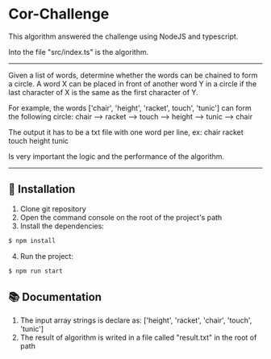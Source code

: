 # Cor-Challenge

This algorithm answered the challenge using NodeJS and typescript.

Into the file "src/index.ts" is the algorithm.

----
Given a list of words, determine whether the words can be chained to form a circle. A word X
can be placed in front of another word Y in a circle if the last character of X is the same as
the first character of Y.

For example, the words ['chair', 'height', 'racket', touch', 'tunic'] can form the following circle:
chair --> racket --> touch --> height --> tunic --> chair

The output it has to be a txt file with one word per line, ex:
chair
racket
touch
height
tunic

Is very important the logic and the performance of the algorithm.

----

## 📲 Installation 
1. Clone git repository
2. Open the command console on the root of the project's path
3. Install the dependencies:
```sh
$ npm install
```
4. Run the project:
```sh
$ npm run start
```

## 📚 Documentation
1. The input array strings is declare as: ['height', 'racket', 'chair', 'touch', 'tunic']
2. The result of algorithm is writed in a file called "result.txt" in the root of path